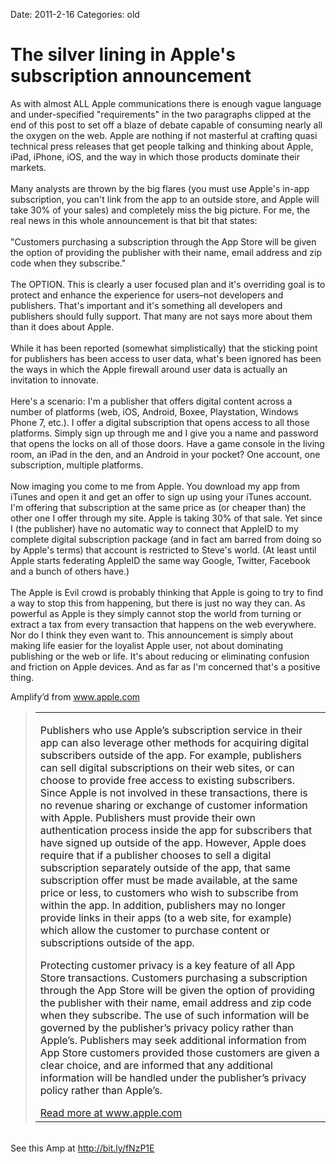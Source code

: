 Date: 2011-2-16
Categories: old

# The silver lining in Apple's subscription announcement

<div class="Amp_Commentary_Wrap"><div class="Amp_Post_Text"><p>As with almost ALL Apple communications there is enough vague language and under-specified "requirements" in the two paragraphs clipped at the end of this post to set off a blaze of debate capable of consuming nearly all the oxygen on the web. Apple are nothing if not masterful at crafting quasi technical press releases that get people talking and thinking about Apple, iPad, iPhone, iOS, and the way in which those products dominate their markets.<br />
<br />
Many analysts are thrown by the big flares (you must use Apple's in-app subscription, you can't link from the app to an outside store, and Apple will take 30% of your sales) and completely miss the big picture. For me, the real news in this whole announcement is that bit that states: <br />
<br />
"Customers purchasing a subscription through the App Store will be given the option of providing the publisher with their name, email address and zip code when they subscribe."  <br />
<br />
The OPTION. This is clearly a user focused plan and it's overriding goal is to protect and enhance the experience for users–not developers and publishers. That's important and it's something all developers and publishers should fully support. That many are not says more about them than it does about Apple.<br />
<br />
While it has been reported (somewhat simplistically) that the sticking point for publishers has been access to user data, what's been ignored has been the ways in which the Apple firewall around user data is actually an invitation to innovate. <br />
<br />
Here's a scenario: I'm a publisher that offers digital content across a number of platforms (web, iOS, Android, Boxee, Playstation, Windows Phone 7, etc.). I offer a digital subscription that opens access to all those platforms. Simply sign up through me and I give you a name and password that opens the locks on all of those doors. Have a game console in the living room, an iPad in the den, and an Android in your pocket? One account, one subscription, multiple platforms.<br />
<br />
Now imaging you come to me from Apple. You download my app from iTunes and open it and get an offer to sign up using your iTunes account. I'm offering that subscription at the same price as (or cheaper than) the other one I offer through my site. Apple is taking 30% of that sale. Yet since I (the publisher) have no automatic way to connect that AppleID to my complete digital subscription package (and in fact am barred from doing so by Apple's terms) that account is restricted to Steve's world. (At least until Apple starts federating AppleID the same way Google, Twitter, Facebook and a bunch of others have.)<br />
<br />
The Apple is Evil crowd is probably thinking that Apple is going to try to find a way to stop this from happening, but there is just no way they can. As powerful as Apple is they simply cannot stop the world from turning or extract a tax from every transaction that happens on the web everywhere. Nor do I think they even want to. This announcement is simply about making life easier for the loyalist Apple user, not about dominating publishing or the web or life. It's about reducing or eliminating confusion and friction on Apple devices. And as far as I'm concerned that's a positive thing.</p></div></div><div class=" ClipTheme picframe"><div class="Amp_Content_Outer"><div class="Amp_Top_Wrap"><div class="Amp_Source_First"><span>Amplify&rsquo;d from <a rel="clipsource" target="_blank" title="http://www.apple.com/pr/library/2011/02/15appstore.html" href="http://www.apple.com/pr/library/2011/02/15appstore.html">www.apple.com</a></span></div></div><div class="Amp_Middle_Wrap"><blockquote class="Amp_Content_Item" cite="http://www.apple.com/pr/library/2011/02/15appstore.html"><table cellpadding="0" cellspacing="0"><tr><td><div class="TxtCntnt"><p>Publishers who use Apple&#8217;s subscription service in their app can also leverage other methods for acquiring digital subscribers outside of the app. For example, publishers can sell digital subscriptions on their web sites, or can choose to provide free access to existing subscribers. Since Apple is not involved in these transactions, there is no revenue sharing or exchange of customer information with Apple. Publishers must provide their own authentication process inside the app for subscribers that have signed up outside of the app. However, Apple does require that if a publisher chooses to sell a digital subscription separately outside of the app, that same subscription offer must be made available, at the same price or less, to customers who wish to subscribe from within the app. In addition, publishers may no longer provide links in their apps (to a web site, for example) which allow the customer to purchase content or subscriptions outside of the app.
</p>
<p>
Protecting customer privacy is a key feature of all App Store transactions. Customers purchasing a subscription through the App Store will be given the option of providing the publisher with their name, email address and zip code when they subscribe. The use of such information will be governed by the publisher&#8217;s privacy policy rather than Apple&#8217;s. Publishers may seek additional information from App Store customers provided those customers are given a clear choice, and are informed that any additional information will be handled under the publisher&#8217;s privacy policy rather than Apple&#8217;s.</p></div><span class="Amp_Source_Button"><a rel="clipsource" target="_blank" title="http://www.apple.com/pr/library/2011/02/15appstore.html" href="http://www.apple.com/pr/library/2011/02/15appstore.html">Read more at www.apple.com</a></span></td></tr></table></blockquote></div><div class="Amp_Bottom_Wrap">&nbsp;</div></div></div><div class="Amp_Link">See this Amp at <a href="http://bit.ly/fNzP1E">http://bit.ly/fNzP1E</a></div><br/>
